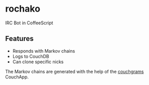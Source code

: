 rochako
=======

IRC Bot in CoffeeScript

Features
--------

- Responds with Markov chains
- Logs to CouchDB
- Can clone specific nicks

The Markov chains are generated with the help of the [couchgrams](https://github.com/clehner/couchgrams) CouchApp.

